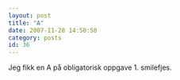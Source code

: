 ```yaml
---
layout: post
title: "A"
date: 2007-11-28 14:50:58
category: posts
id: 36
---
```

Jeg fikk en A på obligatorisk oppgave 1. smilefjes.